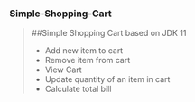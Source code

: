 ### Simple-Shopping-Cart
> ##Simple Shopping Cart based on JDK 11
> - Add new item to cart
> - Remove item from cart
> - View Cart
> - Update quantity of an item in cart
> - Calculate total bill
